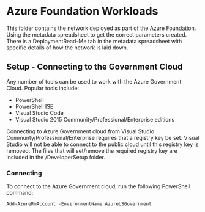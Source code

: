 # Azure Foundation Workloads

This folder contains the network deployed as part of the Azure Foundation.  Using the metadata spreadsheet to get the correct parameters created.  
There is a DeploymentRead-Me tab in the metadata spreadsheet with specific details of how the network is laid down.

## Setup - Connecting to the Government Cloud
Any number of tools can be used to work with the Azure Government Cloud. Popular tools include:

* PowerShell
* PowerShell ISE
* Visual Studio Code
* Visual Studio 2015 Community/Professional/Enterprise editions

Connecting to Azure Government cloud from Visual Studio Communty/Professional/Enterprise requires that a registry key be set. Visual Studio will not be able to connect to the public cloud until this registry key is removed. The files that will set/remove the required registry key are included in the /DeveloperSetup folder.

### Connecting
To connect to the Azure Government cloud, run the following PowerShell command:

```Powershell
Add-AzureRmAccount -EnvironmentName AzureUSGovernment
```



